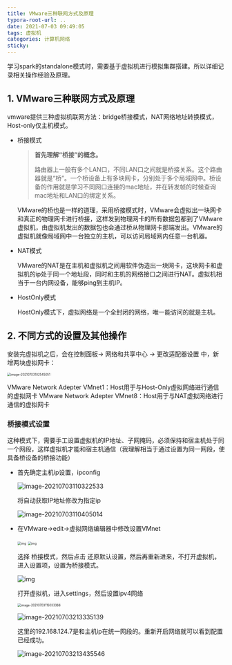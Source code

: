 ```yaml
---
title: VMware三种联网方式及原理
typora-root-url: ..
date: 2021-07-03 09:49:05
tags: 虚拟机
categories: 计算机网络
sticky: 
---
```


学习spark的standalone模式时，需要基于虚拟机进行模拟集群搭建。所以详细记录相关操作经验及原理。

## 1. VMware三种联网方式及原理

vmware提供三种虚拟机联网方法：bridge桥接模式，NAT网络地址转换模式，Host-only仅主机模式。

- 桥接模式

  > **首先理解“桥接”的概念。**
  >
  > 路由器上一般有多个LAN口，不同LAN口之间就是桥接关系。这个路由器就是“桥”。一个桥设备上有多块网卡，分别处于多个局域网中。桥设备的作用就是学习不同网口连接的mac地址，并在转发帧的时候查询mac地址和LAN口的绑定关系。

  VMware的桥也是一样的道理，采用桥接模式时，VMware会虚拟出一块网卡和真正的物理网卡进行桥接，这样发到物理网卡的所有数据包都到了VMware虚拟机，由虚拟机发出的数据包也会通过桥从物理网卡那端发出。VMware的虚拟机就像局域网中一台独立的主机，可以访问局域网内任意一台机器。

- NAT模式

  VMware的NAT是在主机和虚拟机之间用软件伪造出一块网卡，这块网卡和虚拟机的ip处于同一个地址段，同时和主机的网络接口之间进行NAT。虚拟机相当于一台内网设备，能够ping到主机IP。

- HostOnly模式

  HostOnly模式下，虚拟网络是一个全封闭的网络，唯一能访问的就是主机。

## 2. 不同方式的设置及其他操作

安装完虚拟机之后，会在控制面板-> 网络和共享中心 -> 更改适配器设置 中，新增两块虚拟网卡：

<img src="/images/Vmware%E4%B8%89%E7%A7%8D%E8%81%94%E7%BD%91%E6%96%B9%E5%BC%8F%E5%8F%8A%E5%8E%9F%E7%90%86/image-20210703102545051.png" alt="image-20210703102545051" style="zoom:50%;" />

VMware Network Adepter VMnet1：Host用于与Host-Only虚拟网络进行通信的虚拟网卡
VMware Network Adepter VMnet8：Host用于与NAT虚拟网络进行通信的虚拟网卡

### 桥接模式设置

这种模式下，需要手工设置虚拟机的IP地址、子网掩码，必须保持和宿主机处于同一个网段，这样虚拟机才能和宿主机通信（我理解相当于通过设置为同一网段，使具备桥设备的桥接功能）

- 首先确定主机ip设置，ipconfig

  ![image-20210703110322533](/images/Vmware%E4%B8%89%E7%A7%8D%E8%81%94%E7%BD%91%E6%96%B9%E5%BC%8F%E5%8F%8A%E5%8E%9F%E7%90%86/image-20210703110322533.png)

  将自动获取IP地址修改为指定ip

  ![image-20210703110405014](/images/Vmware%E4%B8%89%E7%A7%8D%E8%81%94%E7%BD%91%E6%96%B9%E5%BC%8F%E5%8F%8A%E5%8E%9F%E7%90%86/image-20210703110405014.png)

- 在VMware->edit->虚拟网络编辑器中修改设置VMnet

  <img src="/images/Vmware%E4%B8%89%E7%A7%8D%E8%81%94%E7%BD%91%E6%96%B9%E5%BC%8F%E5%8F%8A%E5%8E%9F%E7%90%86/20180415183840256" alt="img" style="zoom:50%;" />

  <img src="/images/Vmware%E4%B8%89%E7%A7%8D%E8%81%94%E7%BD%91%E6%96%B9%E5%BC%8F%E5%8F%8A%E5%8E%9F%E7%90%86/20180415183903429" alt="img" style="zoom:50%;" />

  选择 桥接模式，然后点击 还原默认设置，然后再重新进来，不打开虚拟机，进入设置项，设置为桥接模式。

  ![img](/images/Vmware%E4%B8%89%E7%A7%8D%E8%81%94%E7%BD%91%E6%96%B9%E5%BC%8F%E5%8F%8A%E5%8E%9F%E7%90%86/20180415183958794)

  打开虚拟机，进入settings，然后设置ipv4网络

  <img src="/images/Vmware%E4%B8%89%E7%A7%8D%E8%81%94%E7%BD%91%E6%96%B9%E5%BC%8F%E5%8F%8A%E5%8E%9F%E7%90%86/image-20210703115033366.png" alt="image-20210703115033366" style="zoom:50%;" />

  ![image-20210703213335139](/images/Vmware%E4%B8%89%E7%A7%8D%E8%81%94%E7%BD%91%E6%96%B9%E5%BC%8F%E5%8F%8A%E5%8E%9F%E7%90%86/image-20210703213335139.png)

  这里的192.168.124.7是和主机ip在统一网段的。重新开启网络就可以看到配置已经成功。

  ![image-20210703213435546](/images/Vmware%E4%B8%89%E7%A7%8D%E8%81%94%E7%BD%91%E6%96%B9%E5%BC%8F%E5%8F%8A%E5%8E%9F%E7%90%86/image-20210703213435546.png)

  


